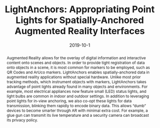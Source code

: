 ---
abstract: |-
  Augmented Reality allows for the overlay of digital information and interactive content onto scenes and objects. In order to provide tight registration of data onto objects in a scene, it is most common for markers to be employed, such as QR Codes and ArUco markers. LightAnchors enables spatially-anchored data in augmented reality applications without special hardware. Unlike most prior tracking methods, which instrument objects with markers, LightAnchors takes advantage of point lights already found in many objects and environments. For example, most electrical appliances now feature small (LED) status lights, and light bulbs are common in indoor and outdoor settings. In addition to leveraging point lights for in-view anchoring, we also co-opt these lights for data transmission, blinking them rapidly to encode binary data. This allows “dumb” devices to become smarter through AR with minimal extra cost. For example, a glue gun can transmit its live temperature and a security camera can broadcast its privacy policy.
authors:
- ahuja
- Sujeath Pareddy
- Robert Xiao
- goel
- Chris Harrison
caption: ''
citation: |-
  Karan Ahuja, Sujeath Pareddy, Robert Xiao, Mayank Goel, and Chris Harrison. 2019. LightAnchors: Appropriating Point Lights for Spatially-Anchored Augmented Reality Interfaces. In Proceedings of the 32nd Annual ACM Symposium on User Interface Software and Technology (UIST '19). ACM, New York, NY, USA, 189-196. DOI: https://doi.org/10.1145/3332165.3347884
conference: Proceedings of UIST 2019
date: '2019-10-1'
image: '/images/pubs/lightanchors.png'
pdf: /pdfs/lightanchors.pdf
thumbnail: '/images/pubs/lightanchors.png'
name: 'Light Anchors'
title: 'LightAnchors: Appropriating Point Lights for Spatially-Anchored Augmented Reality Interfaces'
video: 'https://youtu.be/sdgnX49ZXig'
video_embed: '<iframe width="560" height="315" src="https://www.youtube.com/embed/sdgnX49ZXig" frameborder="0" allowfullscreen></iframe>'
onhomepage: false
blurb: Converting existing LEDs into smart markers for augmented reality applications
category: interaction
---